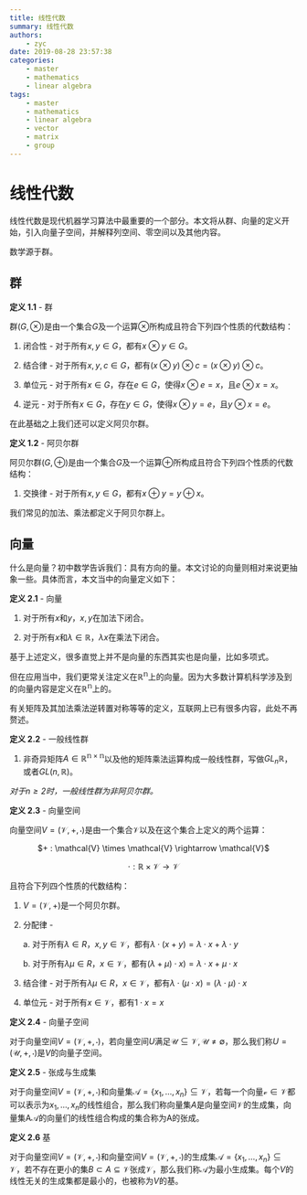```yaml
---
title: 线性代数
summary: 线性代数
authors:
    - zyc
date: 2019-08-28 23:57:38
categories:
    - master
    - mathematics
    - linear algebra
tags:
    - master
    - mathematics
    - linear algebra
    - vector
    - matrix
    - group
---
```


# 线性代数

线性代数是现代机器学习算法中最重要的一个部分。本文将从群、向量的定义开始，引入向量子空间，并解释列空间、零空间以及其他内容。

数学源于群。

## 群

**定义 1.1** - 群

群$(G, \otimes)$是由一个集合$G$及一个运算$\otimes$所构成且符合下列四个性质的代数结构：

1. 闭合性 - 对于所有$x, y \in G$，都有$x \otimes y \in G$。

2. 结合律 - 对于所有$x, y, c \in G$，都有$(x \otimes y) \otimes c = (x \otimes y) \otimes c$。

3. 单位元 - 对于所有$x \in G$，存在$e \in G$，使得$x \otimes e = x$，且$e \otimes x = x$。

4. 逆元 - 对于所有$x \in G$，存在$y \in G$，使得$x \otimes y = e$，且$y \otimes x = e$。

在此基础之上我们还可以定义阿贝尔群。

**定义 1.2** - 阿贝尔群

阿贝尔群$(G, \oplus)$是由一个集合$G$及一个运算$\oplus$所构成且符合下列四个性质的代数结构：

1. 交换律 - 对于所有$x, y \in G$，都有$x \oplus y = y \oplus x$。

我们常见的加法、乘法都定义于阿贝尔群上。

## 向量

什么是向量？初中数学告诉我们：具有方向的量。本文讨论的向量则相对来说更抽象一些。具体而言，本文当中的向量定义如下：

**定义 2.1** - 向量

1. 对于所有$x$和$y$，$x, y$在加法下闭合。

2. 对于所有$x$和$\lambda \in \mathbb{R}$，$\lambda x$在乘法下闭合。

基于上述定义，很多直觉上并不是向量的东西其实也是向量，比如多项式。

但在应用当中，我们更常关注定义在$\mathbb{R^n}$上的向量。因为大多数计算机科学涉及到的向量内容是定义在$\mathbb{R^n}$上的。

有关矩阵及其加法乘法逆转置对称等等的定义，互联网上已有很多内容，此处不再赘述。

**定义 2.2** - 一般线性群

1. 非奇异矩阵$\mathit{A} \in \mathbb{R^{n \times n}}$以及他的矩阵乘法运算构成一般线性群，写做$GL_n\mathbb{R}$，或者$GL(n, \mathbb{R})$。

*对于$n \geq 2$时，一般线性群为非阿贝尔群。*

**定义 2.3** - 向量空间

向量空间$V = (\mathcal{V}, +, \cdot)$是由一个集合$\mathcal{V}$以及在这个集合上定义的两个运算：

<center>
$+ : \mathcal{V} \times \mathcal{V} \rightarrow \mathcal{V}$

$\cdot : \mathbb{R} \times \mathcal{V} \rightarrow \mathcal{V}$
</center>

且符合下列四个性质的代数结构：

1. $V = (\mathcal{V}, +)$是一个阿贝尔群。

2. 分配律 -

    a. 对于所有$\lambda \in R$，$x, y \in \mathcal{V}$，都有$\lambda \cdot (x + y) = \lambda \cdot x + \lambda \cdot y$

    b. 对于所有$\lambda \mu \in R$，$x \in \mathcal{V}$，都有$(\lambda + \mu) \cdot x) = \lambda \cdot x + \mu \cdot x$

3. 结合律 - 对于所有$\lambda \mu \in R$，$x \in \mathcal{V}$，都有$\lambda \cdot (\mu \cdot x) = (\lambda \cdot \mu) \cdot x$

4. 单位元 - 对于所有$x \in \mathcal{V}$，都有$1 \cdot x = x$

**定义 2.4** - 向量子空间

对于向量空间$V = (\mathcal{V}, +, \cdot)$，若向量空间$U$满足$\mathcal{U} \subseteq \mathcal{V}, \mathcal{U} \neq \emptyset$，那么我们称$U = (\mathcal{U}, +, \cdot)$是$V$的向量子空间。

**定义 2.5** - 张成与生成集

对于向量空间$V = (\mathcal{V}, +, \cdot)$和向量集$\mathcal{A} = \{x_1, \ldots, x_n\} \subseteq \mathcal{V}$，若每一个向量$\mathcal{v} \in \mathcal{V}$都可以表示为$x_1, \ldots, x_n$的线性组合，那么我们称向量集$A$是向量空间$\mathcal{V}$的生成集，向量集A$\mathcal{A}$的向量们的线性组合构成的集合称为A的张成。

**定义 2.6** 基

对于向量空间$V = (\mathcal{V}, +, \cdot)$和向量空间$V = (\mathcal{V}, +, \cdot)$的生成集$\mathcal{A} = \{x_1, \ldots, x_n\} \subseteq \mathcal{V}$，若不存在更小的集$B \subset A \subseteq \mathcal{V}$张成$\mathcal{V}$，那么我们称$\mathcal{A}$为最小生成集。每个$V$的线性无关的生成集都是最小的，也被称为$V$的基。
